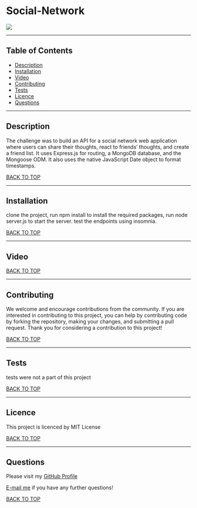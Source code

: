 # Social-Network
<img src="https://img.shields.io/badge/license-MIT-pink">

---
## Table of Contents
* [Description](#description)
* [Installation](#installation)
* [Video](#video)
* [Contributing](#contributing)
* [Tests](#tests)
* [Licence](#licence)
* [Questions](#questions)

---
## Description
The challenge was to build an API for a social network web application where users can share their thoughts, react to friends’ thoughts, and create a friend list. It uses Express.js for routing, a MongoDB database, and the Mongoose ODM. It also uses the native JavaScript Date object to format timestamps. 

[BACK TO TOP](#top)

---
## Installation

clone the project, run npm install to install the required packages, run node server.js to start the server. test the endpoints using insomnia. 

[BACK TO TOP](#top)

---
## Video


[BACK TO TOP](#top)

---
## Contributing
We welcome and encourage contributions from the community. If you are interested in contributing to this project, you can help by contributing code by forking the repository, making your changes, and submitting a pull request. Thank you for considering a contribution to this project!

[BACK TO TOP](#top)

---
## Tests
tests were not a part of this project

[BACK TO TOP](#top)

---
## Licence
This project is licenced by MIT License

[BACK TO TOP](#top)

---
## Questions
Please visit my [GitHub Profile](https://github.com/teriannephillips)

[E-mail me](mailto:phillips.terianne@gmail.com) if you have any further questions!

[BACK TO TOP](#top)